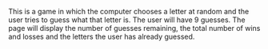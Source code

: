 This is a game in which the computer chooses a letter at random and the user tries to guess what that letter is. The user will have 9 guesses. The page will display the number of guesses remaining, the total number of wins and losses and the letters the user has already guessed. 

